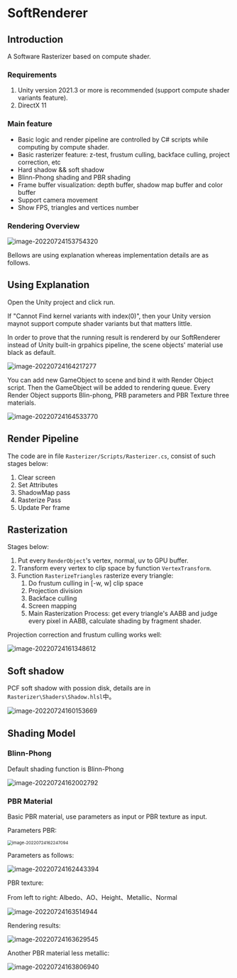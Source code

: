# SoftRenderer

## Introduction

A Software Rasterizer based on compute shader.

### Requirements

1. Unity version 2021.3 or more is recommended (support compute shader variants feature).
2. DirectX 11

### Main feature

- Basic logic and render pipeline are controlled by C# scripts while computing by compute shader.
- Basic rasterizer feature: z-test, frustum culling, backface culling, project correction, etc
- Hard shadow && soft shadow
- Blinn-Phong shading and PBR shading
- Frame buffer visualization: depth buffer, shadow map buffer and color buffer
- Support camera movement
- Show FPS, triangles and vertices number

### Rendering Overview

![image-20220724153754320](Images/image-20220724153754320.png)

Bellows are using explanation whereas implementation details are as follows.

## Using Explanation

Open the Unity project and click run.

If "Cannot Find kernel variants with index(0)", then your Unity version maynot support compute shader variants but that matters little.

In order to prove that the running result is rendererd by our SoftRenderer instead of Unity built-in grpahics pipeline, the scene objects' material use black as default.

![image-20220724164217277](Images/image-20220724164217277.png)

You can add new GameObject to scene and bind it with Render Object script. Then the GameObject will be added to rendering queue. Every Render Object supports Blin-phong, PRB parameters and PBR Texture three materials.

![image-20220724164533770](Images/image-20220724164533770.png)

## Render Pipeline

The code are in file `Rasterizer/Scripts/Rasterizer.cs`, consist of such stages below:

1. Clear screen
2. Set Attributes
3. ShadowMap pass
4. Rasterize Pass
5. Update Per frame

## Rasterization

Stages below:

1. Put every `RenderObject`'s vertex, normal, uv to GPU buffer.
2. Transform every vertex to clip space by function `VertexTransform`.  
3. Function `RasterizeTriangles` rasterize every triangle:
   1. Do frustum culling in [-w, w] clip space
   2. Projection division
   3. Backface culling
   4. Screen mapping
   5. Main Rasterization Process: get every triangle's AABB and judge every pixel in AABB, calculate shading by fragment shader.

Projection correction and frustum culling works well:

![image-20220724161348612](Images/image-20220724161348612.png)

## Soft shadow

PCF soft shadow with possion disk, details are in `Rasterizer\Shaders\Shadow.hlsl`中。

![image-20220724160153669](Images/image-20220724160153669.png)

## Shading Model

### Blinn-Phong

Default shading function is Blinn-Phong

![image-20220724162002792](Images/image-20220724162002792.png)

### PBR Material

Basic PBR material, use parameters as input or PBR texture as input.

Parameters PBR:

<img src="Images/image-20220724162247094.png" alt="image-20220724162247094" style="zoom:67%;" />

Parameters as follows:

![image-20220724162443394](Images/image-20220724162443394.png)

PBR texture:

From left to right: Albedo、AO、Height、Metallic、Normal

![image-20220724163514944](Images/image-20220724163514944.png)

Rendering results:

![image-20220724163629545](Images/image-20220724163629545.png)

Another PBR material less metallic:

![image-20220724163806940](Images/image-20220724163806940.png)
